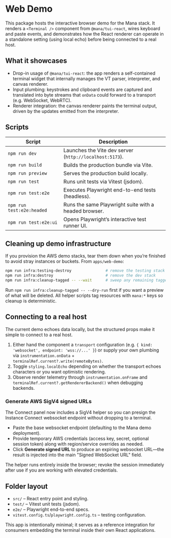 # Web Demo

This package hosts the interactive browser demo for the Mana stack. It renders a `<Terminal />` component from `@mana/tui-react`, wires keyboard and paste events, and demonstrates how the React renderer can operate in a standalone setting (using local echo) before being connected to a real host.

## What it showcases

- Drop-in usage of `@mana/tui-react`: the app renders a self-contained terminal widget that internally manages the VT parser, interpreter, and canvas renderer.
- Input plumbing: keystrokes and clipboard events are captured and translated into byte streams that `onData` could forward to a transport (e.g. WebSocket, WebRTC).
- Renderer integration: the canvas renderer paints the terminal output, driven by the updates emitted from the interpreter.

## Scripts

| Script | Description |
| --- | --- |
| `npm run dev` | Launches the Vite dev server (`http://localhost:5173`). |
| `npm run build` | Builds the production bundle via Vite. |
| `npm run preview` | Serves the production build locally. |
| `npm run test` | Runs unit tests via Vitest (jsdom). |
| `npm run test:e2e` | Executes Playwright end-to-end tests (headless). |
| `npm run test:e2e:headed` | Runs the same Playwright suite with a headed browser. |
| `npm run test:e2e:ui` | Opens Playwright’s interactive test runner UI. |

## Cleaning up demo infrastructure

If you provision the AWS demo stacks, tear them down when you’re finished to avoid stray instances or buckets. From `apps/web-demo`:

```bash
npm run infra:testing-destroy               # remove the testing stack
npm run infra:destroy                       # remove the dev stack
npm run infra:cleanup-tagged -- --wait      # sweep any remaining tagged stacks
```

Run `npm run infra:cleanup-tagged -- --dry-run` first if you want a preview of what will be deleted. All helper scripts tag resources with `mana:*` keys so cleanup is deterministic.

## Connecting to a real host

The current demo echoes data locally, but the structured props make it simple to connect to a real host.

1. Either hand the component a `transport` configuration (e.g. `{ kind: 'websocket', endpoint: 'wss://...' }`) or supply your own plumbing via `instrumentation.onData` + `terminalRef.current?.write(remoteBytes)`.
2. Toggle `styling.localEcho` depending on whether the transport echoes characters or you want optimistic rendering.
3. Observe render telemetry through `instrumentation.onFrame` and `terminalRef.current?.getRendererBackend()` when debugging backends.

### Generate AWS SigV4 signed URLs

The Connect panel now includes a SigV4 helper so you can presign the Instance Connect websocket endpoint without dropping to a terminal.

- Paste the base websocket endpoint (defaulting to the Mana demo deployment).
- Provide temporary AWS credentials (access key, secret, optional session token) along with region/service overrides as needed.
- Click **Generate signed URL** to produce an expiring websocket URL—the result is injected into the main "Signed WebSocket URL" field.

The helper runs entirely inside the browser; revoke the session immediately after use if you are working with elevated credentials.

## Folder layout

- `src/` – React entry point and styling.
- `test/` – Vitest unit tests (jsdom).
- `e2e/` – Playwright end-to-end specs.
- `vitest.config.ts`/`playwright.config.ts` – testing configuration.

This app is intentionally minimal; it serves as a reference integration for consumers embedding the terminal inside their own React applications.
